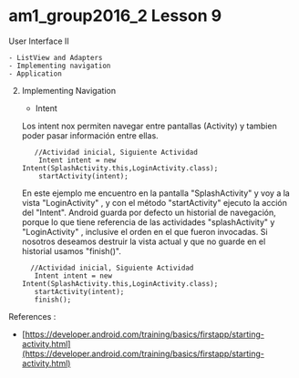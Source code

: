 # am1_group2016_2 Lesson 9

User Interface II

    - ListView and Adapters
    - Implementing navigation
    - Application
    
 2. Implementing Navigation
    - Intent
    
    Los intent nox permiten navegar entre pantallas (Activity) y tambien poder pasar información entre ellas.
    ```
       //Actividad inicial, Siguiente Actividad
        Intent intent = new Intent(SplashActivity.this,LoginActivity.class);
        startActivity(intent);
    ```
    En este ejemplo me encuentro en la pantalla "SplashActivity" y voy a la vista "LoginActivity" , y con el método "startActivity" ejecuto la acción del "Intent". Android guarda por defecto un historial de navegación, porque lo que tiene referencia de las actividades "splashActivity" y "LoginActivity" , inclusive el orden en el que fueron invocadas. Si nosotros deseamos destruir la vista actual y que no guarde en el historial usamos "finish()".
    
     ```
       //Actividad inicial, Siguiente Actividad
        Intent intent = new Intent(SplashActivity.this,LoginActivity.class);
        startActivity(intent);
        finish();
     ```
   
References :

   - [https://developer.android.com/training/basics/firstapp/starting-activity.html](https://developer.android.com/training/basics/firstapp/starting-activity.html)
   
   

